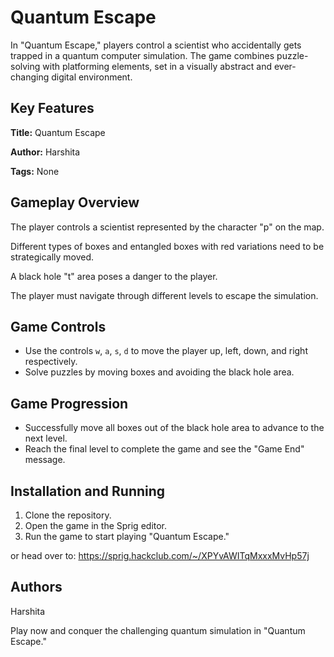 # Quantum Escape

In "Quantum Escape," players control a scientist who accidentally gets trapped in a quantum computer simulation. The game combines puzzle-solving with platforming elements, set in a visually abstract and ever-changing digital environment.

## Key Features

**Title:** Quantum Escape

**Author:** Harshita

**Tags:** None


## Gameplay Overview

The player controls a scientist represented by the character "p" on the map.

Different types of boxes and entangled boxes with red variations need to be strategically moved.

A black hole "t" area poses a danger to the player.

The player must navigate through different levels to escape the simulation.

## Game Controls

- Use the controls `w`, `a`, `s`, `d` to move the player up, left, down, and right respectively.
- Solve puzzles by moving boxes and avoiding the black hole area.

## Game Progression

- Successfully move all boxes out of the black hole area to advance to the next level.
- Reach the final level to complete the game and see the "Game End" message.

## Installation and Running

1. Clone the repository.
2. Open the game in the Sprig editor.
3. Run the game to start playing "Quantum Escape."

or head over to:
https://sprig.hackclub.com/~/XPYvAWITqMxxxMvHp57j

## Authors

Harshita

Play now and conquer the challenging quantum simulation in "Quantum Escape."
